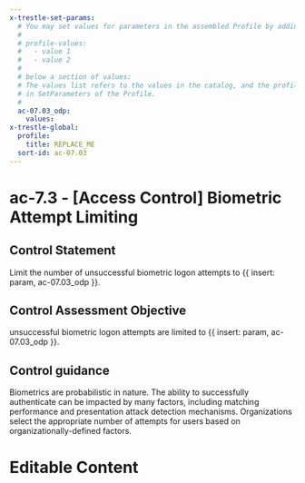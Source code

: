 ```yaml
---
x-trestle-set-params:
  # You may set values for parameters in the assembled Profile by adding
  #
  # profile-values:
  #   - value 1
  #   - value 2
  #
  # below a section of values:
  # The values list refers to the values in the catalog, and the profile-values represent values
  # in SetParameters of the Profile.
  #
  ac-07.03_odp:
    values:
x-trestle-global:
  profile:
    title: REPLACE_ME
  sort-id: ac-07.03
---
```


# ac-7.3 - \[Access Control\] Biometric Attempt Limiting

## Control Statement

Limit the number of unsuccessful biometric logon attempts to {{ insert: param, ac-07.03_odp }}.

## Control Assessment Objective

unsuccessful biometric logon attempts are limited to {{ insert: param, ac-07.03_odp }}.

## Control guidance

Biometrics are probabilistic in nature. The ability to successfully authenticate can be impacted by many factors, including matching performance and presentation attack detection mechanisms. Organizations select the appropriate number of attempts for users based on organizationally-defined factors.

# Editable Content

<!-- Make additions and edits below -->
<!-- The above represents the contents of the control as received by the profile, prior to additions. -->
<!-- If the profile makes additions to the control, they will appear below. -->
<!-- The above markdown may not be edited but you may edit the content below, and/or introduce new additions to be made by the profile. -->
<!-- If there is a yaml header at the top, parameter values may be edited. Use --set-parameters to incorporate the changes during assembly. -->
<!-- The content here will then replace what is in the profile for this control, after running profile-assemble. -->
<!-- The current profile has no added parts for this control, but you may add new ones here. -->
<!-- Each addition must have a heading either of the form ## Control my_addition_name -->
<!-- or ## Part a. (where the a. refers to one of the control statement labels.) -->
<!-- "## Control" parts are new parts added after the statement part. -->
<!-- "## Part" parts are new parts added into the top-level statement part with that label. -->
<!-- Subparts may be added with nested hash levels of the form ### My Subpart Name -->
<!-- underneath the parent ## Control or ## Part being added -->
<!-- See https://ibm.github.io/compliance-trestle/tutorials/ssp_profile_catalog_authoring/ssp_profile_catalog_authoring for guidance. -->
